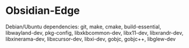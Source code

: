 # Obsidian-Edge

Debian/Ubuntu dependencies: git, make, cmake, build-essential, libwayland-dev, pkg-config, libxkbcommon-dev, libx11-dev, libxrandr-dev, libxinerama-dev, libxcursor-dev, libxi-dev, gobjc, gobjc++, libglew-dev
